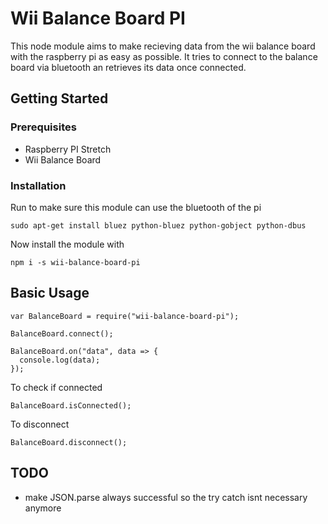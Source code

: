 # Wii Balance Board PI

This node module aims to make recieving data from the wii balance board with the raspberry pi as easy as possible. It tries to connect to the balance board via bluetooth an retrieves its data once connected.

## Getting Started

### Prerequisites

- Raspberry PI Stretch
- Wii Balance Board

### Installation

Run to make sure this module can use the bluetooth of the pi

```
sudo apt-get install bluez python-bluez python-gobject python-dbus
```

Now install the module with

```
npm i -s wii-balance-board-pi
```

## Basic Usage

```
var BalanceBoard = require("wii-balance-board-pi");

BalanceBoard.connect();

BalanceBoard.on("data", data => {
  console.log(data);
});
```

To check if connected

```
BalanceBoard.isConnected();
```

To disconnect

```
BalanceBoard.disconnect();
```

## TODO

- make JSON.parse always successful so the try catch isnt necessary anymore
